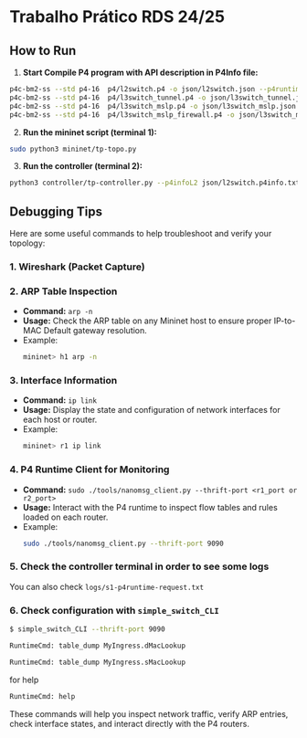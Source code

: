 # Trabalho Prático RDS 24/25

## How to Run

1. **Start Compile P4 program with API description in P4Info file:**
```bash
p4c-bm2-ss --std p4-16  p4/l2switch.p4 -o json/l2switch.json --p4runtime-files json/l2switch.p4info.txt
p4c-bm2-ss --std p4-16  p4/l3switch_tunnel.p4 -o json/l3switch_tunnel.json  --p4runtime-files json/l3switch_tunnel.p4info.txt
p4c-bm2-ss --std p4-16  p4/l3switch_mslp.p4 -o json/l3switch_mslp.json  --p4runtime-files json/l3switch_mslp.p4info.txt
p4c-bm2-ss --std p4-16  p4/l3switch_mslp_firewall.p4 -o json/l3switch_mslp_firewall.json  --p4runtime-files json/l3switch_mslp_firewall.p4info.txt
```

2. **Run the mininet script (terminal 1):**
```bash
sudo python3 mininet/tp-topo.py
```

3. **Run the controller (terminal 2):**
```bash
python3 controller/tp-controller.py --p4infoL2 json/l2switch.p4info.txt --p4infoL3M json/l3switch_mslp.p4info.txt --p4infoL3MF json/l3switch_mslp_firewall.p4info.txt --p4infoL3T json/l3switch_tunnel.p4info.txt --jsonL2 json/l2switch.json --jsonL3M json/l3switch_mslp.json --jsonL3MF json/l3switch_mslp_firewall.json --jsonL3T json/l3switch_tunnel.json
```


## Debugging Tips

Here are some useful commands to help troubleshoot and verify your topology:

### 1. **Wireshark (Packet Capture)**

### 2. **ARP Table Inspection**
   - **Command:** `arp -n`
   - **Usage:** Check the ARP table on any Mininet host to ensure proper IP-to-MAC Default gateway resolution.
   - Example:
     ```bash
     mininet> h1 arp -n
     ```

### 3. **Interface Information**
   - **Command:** `ip link`
   - **Usage:** Display the state and configuration of network interfaces for each host or router.
   - Example:
     ```bash
     mininet> r1 ip link
     ```

### 4. **P4 Runtime Client for Monitoring**
   - **Command:** `sudo ./tools/nanomsg_client.py --thrift-port <r1_port or r2_port>`
   - **Usage:** Interact with the P4 runtime to inspect flow tables and rules loaded on each router.
   - Example:
     ```bash
     sudo ./tools/nanomsg_client.py --thrift-port 9090
     ```

### 5. **Check the controller terminal in order to see some logs**
   You can also check `logs/s1-p4runtime-request.txt`

### 6. **Check configuration with `simple_switch_CLI`**
   ```bash
   $ simple_switch_CLI --thrift-port 9090
   ```
   ```bash
   RuntimeCmd: table_dump MyIngress.dMacLookup
   ```
   ```bash
   RuntimeCmd: table_dump MyIngress.sMacLookup
   ```
   for help
   ```bash
   RuntimeCmd: help
   ```


These commands will help you inspect network traffic, verify ARP entries, check interface states, and interact directly with the P4 routers.
